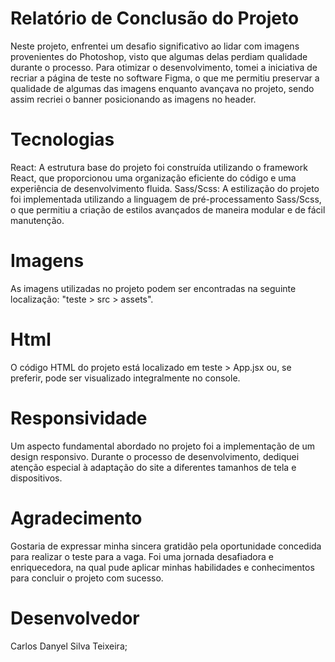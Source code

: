 # Relatório de Conclusão do Projeto 

Neste projeto, enfrentei um desafio significativo ao lidar com imagens provenientes do Photoshop, visto que algumas delas perdiam qualidade durante o processo. Para otimizar o desenvolvimento, tomei a iniciativa de recriar a página de teste no software Figma, o que me permitiu preservar a qualidade de algumas das imagens enquanto avançava no projeto, sendo assim recriei o banner posicionando as imagens no header.

# Tecnologias
React: A estrutura base do projeto foi construída utilizando o framework React, que proporcionou uma organização eficiente do código e uma experiência de desenvolvimento fluida.
Sass/Scss: A estilização do projeto foi implementada utilizando a linguagem de pré-processamento Sass/Scss, o que permitiu a criação de estilos avançados de maneira modular e de fácil manutenção.

# Imagens 
As imagens utilizadas no projeto podem ser encontradas na seguinte localização: "teste > src > assets".

# Html
O código HTML do projeto está localizado em teste > App.jsx ou, se preferir, pode ser visualizado integralmente no console.

# Responsividade

Um aspecto fundamental abordado no projeto foi a implementação de um design responsivo. Durante o processo de desenvolvimento, dediquei atenção especial à adaptação do site a diferentes tamanhos de tela e dispositivos.

# Agradecimento
Gostaria de expressar minha sincera gratidão pela oportunidade concedida para realizar o teste para a vaga. Foi uma jornada desafiadora e enriquecedora, na qual pude aplicar minhas habilidades e conhecimentos para concluir o projeto com sucesso.

# Desenvolvedor

Carlos Danyel Silva Teixeira;